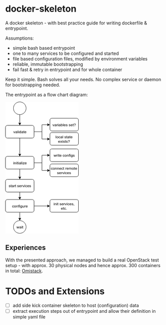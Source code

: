 # docker-skeleton

A docker skeleton - with best practice guide for writing dockerfile &amp; entrypoint.

Assumptions:
 - simple bash based entrypoint
 - one to many services to be configured and started
 - file based configuration files, modified by environment variables
 - reliable, immutable bootstrapping
 - fail fast & retry in entrypoint and for whole container

Keep it simple. Bash solves all your needs. No complex service or daemon for bootstrapping needed.

The entrypoint as a flow chart diagram:

![](flowchart.png)

## Experiences

With the presented approach, we managed to build a real OpenStack test setup - with approx. 30 physical nodes and hence approx. 300 containers in total: [Omistack](https://omistack.anyops.org).

# TODOs and Extensions
 - [ ] add side kick container skeleton to host (configuration) data
 - [ ] extract execution steps out of entrypoint and allow their definition in simple yaml file
